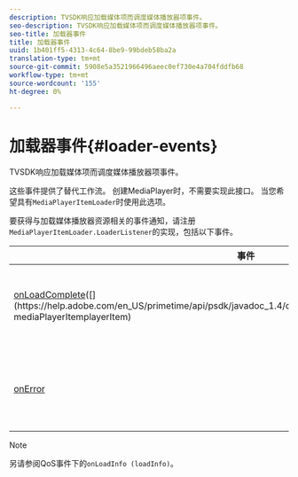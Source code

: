 ```yaml
---
description: TVSDK响应加载媒体项而调度媒体播放器项事件。
seo-description: TVSDK响应加载媒体项而调度媒体播放器项事件。
seo-title: 加载器事件
title: 加载器事件
uuid: 1b401ff5-4313-4c64-8be9-99bdeb58ba2a
translation-type: tm+mt
source-git-commit: 5908e5a3521966496aeec0ef730e4a704fddfb68
workflow-type: tm+mt
source-wordcount: '155'
ht-degree: 0%

---
```



# 加载器事件{#loader-events}

TVSDK响应加载媒体项而调度媒体播放器项事件。

这些事件提供了替代工作流。 创建MediaPlayer时，不需要实现此接口。 当您希望具有`MediaPlayerItemLoader`时使用此选项。

要获得与加载媒体播放器资源相关的事件通知，请注册`MediaPlayerItemLoader.LoaderListener`的实现，包括以下事件。

| 事件 | 意义 |
|---|---|
| [onLoadComplete](https://help.adobe.com/en_US/primetime/api/psdk/javadoc_1.4/com/adobe/mediacore/MediaPlayerItemLoader.LoaderListener.html#onLoadComplete(com.adobe.mediacore.MediaPlayerItem))([](https://help.adobe.com/en_US/primetime/api/psdk/javadoc_1.4/com/adobe/mediacore/MediaPlayerItem.html) mediaPlayerItemplayerItem) | 媒体资源加载已成功完成。 |
| [onError](https://help.adobe.com/en_US/primetime/api/psdk/javadoc_1.4/com/adobe/mediacore/MediaPlayerItemLoader.LoaderListener.html#onError(com.adobe.ave.MediaErrorCode,%20java.lang.String)) | 加载媒体资源时出现问题。 |

>[!NOTE]
>
>另请参阅QoS事件下的`onLoadInfo (loadInfo)`。

